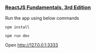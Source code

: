 ### [ReactJS Fundamentals, 3rd Edition](https://learning.oreilly.com/videos/reactjs-fundamentals-3rd/9780136612117)

Run the app using below commands

`npm install`

`npm run dev`

Open http://127.0.0.1:3333 
